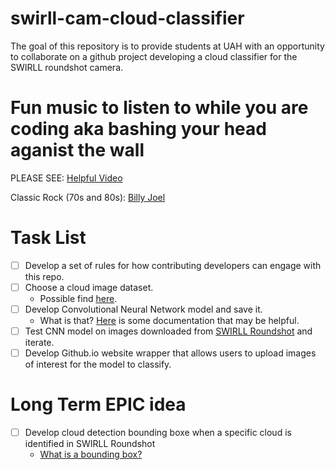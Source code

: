 # swirll-cam-cloud-classifier
The goal of this repository is to provide students at UAH with an opportunity to collaborate on a github project developing a cloud classifier for the SWIRLL roundshot camera. 

# Fun music to listen to while you are coding aka bashing your head aganist the wall

PLEASE SEE: [Helpful Video](https://www.youtube.com/watch?v=dQw4w9WgXcQ)

Classic Rock (70s and 80s):
[Billy Joel](https://www.youtube.com/watch?v=uqFiBBmVlj4)

# Task List
- [ ] Develop a set of rules for how contributing developers can engage with this repo. 
- [ ] Choose a cloud image dataset.
  - Possible find [here](https://www.kaggle.com/c/cloud-type-classification2/data).
- [ ] Develop Convolutional Neural Network model and save it. 
  - What is that? [Here](https://www.tensorflow.org/tutorials/images/cnn) is some documentation that may be helpful. 
- [ ] Test CNN model on images downloaded from [SWIRLL Roundshot](https://uah.roundshot.com/swirll/) and iterate. 
- [ ] Develop Github.io website wrapper that allows users to upload images of interest for the model to classify.

# Long Term EPIC idea
- [ ] Develop cloud detection bounding boxe when a specific cloud is identified in SWIRLL Roundshot
  - [What is a bounding box?](https://d2l.ai/chapter_computer-vision/bounding-box.html)
